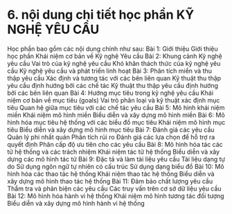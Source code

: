 # 6. nội dung chi tiết học phần KỸ NGHỆ YÊU CẦU
Học phần bao gồm các nội dung chính như sau: Bài 1: Giới thiệu Giới thiệu học phần Khái niệm cơ bản về Kỹ nghệ Yêu cầu Bài 2: Khung cảnh Kỹ nghệ yêu cầu Vai trò của kỹ nghệ yêu cầu Khó khăn thách thức của kỹ nghệ yêu cầu Kỹ nghệ yêu cầu và phát triển linh hoạt Bài 3: Phân tích miền và thu thập yêu cầu Xác định và tương tác với các bên liên quan Kỹ thuật thu thập yêu cầu định hướng bởi các chế tác Kỹ thuật thu thập yêu cầu định hướng bởi các bên liên quan Bài 4: Hướng mục tiêu trong kỹ nghệ yêu cầu Khái niệm cơ bản về mục tiêu (goals) Vai trò phân loại và kỹ thuật xác định mục tiêu Quan hệ giữa mục tiêu với các chế tác yêu cầu Bài 5: Mô hình khái niệm miền Khái niệm mô hình miền Biểu diễn và xây dựng mô hình miền Bài 6: Mô hình hóa mục tiêu hệ thống với các biểu đồ mục tiêu Khái niệm mô hình mục tiêu Biểu diễn và xây dựng mô hình mục tiêu Bài 7: Đánh giá các yêu cầu Quản lý phi nhất quán Phân tích rủi ro Đánh giá các lựa chọn để hỗ trợ ra quyết định Phân cấp độ ưu tiên cho các yêu cầu Bài 8: Mô hình hóa tác các tử hệ thống và các trách nhiệm Khái niệm tác tử hệ thống Biểu diễn và xây dựng các mô hình tác tử Bài 9: Đặc tả và làm tài liệu yêu cầu Tài liệu dạng tự do Sử dụng ngôn ngữ tự nhiên có cấu trúc Sử dụng dạng biểu đồ Bài 10: Mô hình hóa các thao tác hệ thống Khái niệm thao tác hệ thống Biểu diễn và xây dựng mô hình thao tác hệ thống Bài 11: Đảm bảo chất lượng yêu cầu Thẩm tra và phản biện các yêu cầu Các truy vấn trên cơ sở dữ liệu yêu cầu Bài 12: Mô hình hóa hành vi hệ thống Khái niệm mô hình tương tác đối tượng Biểu diễn và xây dựng mô hình hành vi hệ thống
